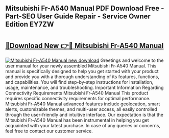 ## Mitsubishi Fr-A540 Manual PDF Download Free - Part-SEO User Guide Repair - Service Owner Edition EY7ZW

# <h2><a href="http://cf16934.oget.top/?id=Mitsubishi+Fr-A540+Manual">🔗Download New 👉🔴 Mitsubishi Fr-A540 Manual</a></h2>

[![Mitsubishi Fr-A540 Manual new download](https://i.imgur.com/5g1atiW.png)](http://cf16934.oget.top/?id=Mitsubishi+Fr-A540+Manual)
Greetings and welcome to the user manual for your newly assembled Mitsubishi Fr-A540 Manual. This manual is specifically designed to help you get started with your product and provide you with a thorough understanding of its features, functions, and capabilities. You will find step-by-step instructions for installation, usage, maintenance, and troubleshooting. Important Information Regarding Connectivity Requirements Mitsubishi Fr-A540 Manual This product requires specific connectivity requirements for optimal performance. Mitsubishi Fr-A540 Manual advanced features include geolocation, smart alerts, customizable themes, and multi-user access, all easily controlled through the user-friendly and intuitive interface. Our expectation is that the Mitsubishi Fr-A540 Manual has been instrumental in helping you get acquainted with your latest purchase. In case of any queries or concerns, feel free to contact our customer service.

